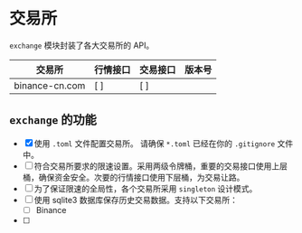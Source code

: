 # 交易所

`exchange` 模块封装了各大交易所的 API。

 | 交易所         | 行情接口 | 交易接口 | 版本号 |
 | -------------- | -------- | -------- | ------ |
 | binance-cn.com | [ ]      | [ ]      |        |

## `exchange` 的功能

<!-- TODO: -->

- [x] 使用 `.toml` 文件配置交易所。 请确保 `*.toml` 已经在你的 `.gitignore` 文件中。
- [ ] 符合交易所要求的限速设置。采用两级令牌桶，重要的交易接口使用上层桶，确保资金安全。次要的行情接口使用下层桶，为交易让路。
- [ ] 为了保证限速的全局性，各个交易所采用 `singleton` 设计模式。
- [ ] 使用 sqlite3 数据库保存历史交易数据。支持以下交易所：
  - [ ] Binance
- [ ]
